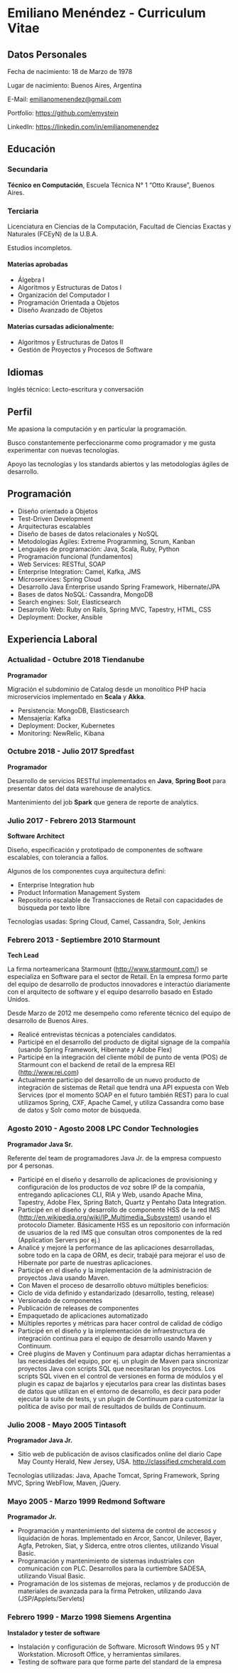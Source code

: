 # Emiliano Menéndez - Curriculum Vitae

## Datos Personales

Fecha de nacimiento: 18 de Marzo de 1978

Lugar de nacimiento: Buenos Aires, Argentina

E-Mail: emilianomenendez@gmail.com

Portfolio: https://github.com/emystein

LinkedIn: https://linkedin.com/in/emilianomenendez


## Educación

### Secundaria

**Técnico en Computación**, Escuela Técnica N° 1 “Otto Krause”, Buenos Aires.


### Terciaria

Licenciatura en Ciencias de la Computación, Facultad de Ciencias Exactas y Naturales (FCEyN) de la U.B.A.

Estudios incompletos.


#### Materias aprobadas

* Álgebra I
* Algoritmos y Estructuras de Datos I
* Organización del Computador I
* Programación Orientada a Objetos
* Diseño Avanzado de Objetos


#### Materias cursadas adicionalmente:

* Algoritmos y Estructuras de Datos II
* Gestión de Proyectos y Procesos de Software


## Idiomas

Inglés técnico: Lecto-escritura y conversación


## Perfil
Me apasiona la computación y en particular la programación.

Busco constantemente perfeccionarme como programador y me gusta experimentar con nuevas tecnologías. 

Apoyo las tecnologías y los standards abiertos y las metodologías ágiles de desarrollo.


## Programación

* Diseño orientado a Objetos
* Test-Driven Development
* Arquitecturas escalables
* Diseño de bases de datos relacionales y NoSQL
* Metodologías Ágiles: Extreme Programming, Scrum, Kanban
* Lenguajes de programación: Java, Scala, Ruby, Python
* Programación funcional (fundamentos)
* Web Services: RESTful, SOAP
* Enterprise Integration: Camel, Kafka, JMS
* Microservices: Spring Cloud
* Desarrollo Java Enterprise usando Spring Framework, Hibernate/JPA
* Bases de datos NoSQL: Cassandra, MongoDB
* Search engines: Solr, Elasticsearch
* Desarrollo Web: Ruby on Rails, Spring MVC, Tapestry, HTML, CSS
* Deployment: Docker, Ansible


## Experiencia Laboral

### Actualidad - Octubre 2018   Tiendanube

**Programador**

Migración el subdominio de Catalog desde un monolítico PHP hacia microservicios implementado en **Scala** y **Akka**.

* Persistencia: MongoDB, Elasticsearch
* Mensajería: Kafka
* Deployment: Docker, Kubernetes
* Monitoring: NewRelic, Kibana


### Octubre 2018 - Julio 2017   Spredfast

**Programador**

Desarrollo de servicios RESTful implementados en **Java**, **Spring Boot** para presentar datos del data warehouse de analytics.

Mantenimiento del job **Spark** que genera de reporte de analytics.


### Julio 2017 - Febrero 2013  Starmount

**Software Architect**
      
Diseño, especificación y prototipado de componentes de software escalables, con tolerancia a fallos.

Algunos de los componentes cuya arquitectura definí:

* Enterprise Integration hub
* Product Information Management System
* Repositorio escalable de Transacciones de Retail con capacidades de búsqueda por texto libre

Tecnologías usadas: Spring Cloud, Camel, Cassandra, Solr, Jenkins


### Febrero 2013 - Septiembre 2010  Starmount

**Tech Lead**

La firma norteamericana Starmount (http://www.starmount.com/) se especializa en Software para el sector de Retail. En la empresa formo parte del equipo de desarrollo de productos innovadores e interactúo diariamente con el arquitecto de software y el equipo desarrollo basado en Estado Unidos.

Desde Marzo de 2012 me desempeño como referente técnico del equipo de desarrollo de Buenos Aires.

* Realicé entrevistas técnicas a potenciales candidatos.
* Participé en el desarrollo del producto de digital signage de la compañía (usando Spring Framework, Hibernate y Adobe Flex)
* Participé en la integración del cliente móbil de punto de venta (POS) de Starmount con el backend de retail de la empresa REI (http://www.rei.com)
* Actualmente participo del desarrollo de un nuevo producto de integración de sistemas de Retail que tendrá una API expuesta con Web Services (por el momento SOAP en el futuro también REST) para lo cual utilizamos Spring, CXF, Apache Camel, y utiliza Cassandra como base de datos y Solr como motor de búsqueda.


### Agosto 2010 - Agosto 2008   LPC Condor Technologies

**Programador Java Sr.**

Referente del team de programadores Java Jr. de la empresa compuesto por 4 personas.

* Participé en el diseño y desarrollo de aplicaciones de provisioning y configuración de los productos de voz sobre IP de la compañía, entregando aplicaciones CLI, RIA y Web, usando Apache Mina, Tapestry, Adobe Flex, Spring Batch, Quartz y Pentaho Data Integration.
* Participé en el diseño y desarrollo de componente HSS de la red IMS (http://en.wikipedia.org/wiki/IP_Multimedia_Subsystem) usando el protocolo Diameter.
Básicamente HSS es un repositorio con información de usuarios de la red IMS que consultan otros componentes de la red (Application Servers por ej.)
* Analicé y mejoré la performance de las aplicaciones desarrolladas, sobre todo en la capa de ORM, es decir, trabajé para mejorar el uso de Hibernate por parte de nuestras aplicaciones.
* Participé en el diseño y la implementación de la administración de proyectos Java usando Maven.
* Con Maven el proceso de desarrollo obtuvo múltiples beneficios:
* Ciclo de vida definido y estandarizado (desarrollo, testing, release)
* Versionado de componentes
* Publicación de releases de componentes
* Empaquetado de aplicaciones automatizado
* Múltiples reportes y métricas para hacer control de calidad de código
* Participé en el diseño y la implementación de infraestructura de integración continua para el equipo de desarrollo usando Maven y Continuum.
* Creé plugins de Maven y Continuum para adaptar dichas herramientas a las necesidades del equipo, por ej. un plugin de Maven para sincronizar proyectos Java con scripts SQL que necesitaran los proyectos. Los scripts SQL viven en el control de versiones en forma de módulos y el plugin es capaz de bajarlos y ejecutarlos para crear las distintas bases de datos que utilizan en el entorno de desarrollo, es decir para poder ejecutar la suite de tests, y un plugin de Continuum para customizar la política de aviso por mail de resultados de builds de Continuum.


### Julio 2008 - Mayo 2005  Tintasoft

**Programador Java Jr.**

* Sitio web de publicación de avisos clasificados online del diario Cape May County Herald, New Jersey, USA. http://classified.cmcherald.com

Tecnologías utilizadas: Java, Apache Tomcat, Spring Framework, Spring MVC, Spring WebFlow, Maven, jQuery.


### Mayo 2005 - Marzo 1999  Redmond Software

**Programador Jr.**

* Programación y mantenimiento del sistema de control de accesos y liquidación de horas. Implementado en Arcor, Sancor, Unilever, Bayer, Agfa, Petroken, Siat, y Siderca, entre otros clientes, utilizando Visual Basic.
* Programación y mantenimiento de sistemas industriales con comunicación con PLC. Desarrollos para la curtiembre SADESA, utilizando Visual Basic.
* Programación de los sistemas de mejoras, reclamos y de producción de materiales de avanzada para la firma Petroken, utilizando Java (JSP/Applets/Servlets)


### Febrero 1999 - Marzo 1998   Siemens Argentina

**Instalador y tester de software**

* Instalación y configuración de Software. Microsoft Windows 95 y NT Workstation. Microsoft Office, y herramientas similares.
* Testing de software para que forme parte del standard de la empresa


